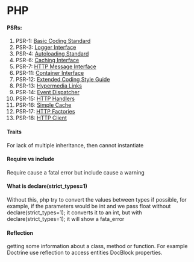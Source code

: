 # PHP

#### PSRs:

1. PSR-1: [Basic Coding Standard](https://www.php-fig.org/psr/psr-1)
2. PSR-3: [Logger Interface](https://www.php-fig.org/psr/psr-3)
3. PSR-4: [Autoloading Standard](https://www.php-fig.org/psr/psr-4)
4. PSR-6: [Caching Interface](https://www.php-fig.org/psr/psr-6)
5. PSR-7: [HTTP Message Interface](https://www.php-fig.org/psr/psr-7) 
6. PSR-11: [Container Interface](https://www.php-fig.org/psr/psr-11)
7. PSR-12: [Extended Coding Style Guide](https://www.php-fig.org/psr/psr-12)
8. PSR-13: [Hypermedia Links](https://www.php-fig.org/psr/psr-13)
9. PSR-14: [Event Dispatcher](https://www.php-fig.org/psr/psr-14)
10. PSR-15: [HTTP Handlers](https://www.php-fig.org/psr/psr-15)
11. PSR-16: [Simple Cache](https://www.php-fig.org/psr/psr-16)
12. PSR-17: [HTTP Factories](https://www.php-fig.org/psr/psr-17)
13. PSR-18: [HTTP Client ](https://www.php-fig.org/psr/psr-18)

#### Traits

For lack of multiple inheritance, then cannot instantiate

#### Require vs include

 Require cause a fatal error but include cause a warning

#### [ ](https://www.php-fig.org/psr/psr-18)What is declare\(strict\_types=1\)

Without this, php try to convert the values between types if possible, for example, if the parameters would be int and we pass float without declare\(strict\_types=1\); it converts it to an int, but with declare\(strict\_types=1\); it will show a fata\_error

#### Reflection

getting some information about a class, method or function. For example Doctrine use reflection to access entities DocBlock properties.

